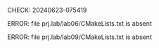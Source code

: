 CHECK: 20240623-075419
ERROR: file prj.lab/lab06/CMakeLists.txt is absent
ERROR: file prj.lab/lab09/CMakeLists.txt is absent
